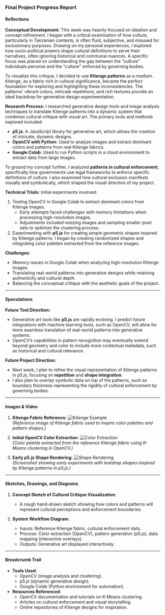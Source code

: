 ### Final Project Progress Report 

#### **Reflections**

**Conceptual Development:**
This week was heavily focused on ideation and concept refinement. I began with a critical examination of how culture, particularly in Tanzanian contexts, is often fluid, subjective, and misused for exclusionary purposes. Drawing on my personal experiences, I explored how socio-political powers shape cultural definitions to serve their narratives, often ignoring historical and communal nuances. A specific focus was placed on understanding the gap between the "culture" individuals perceive and the "culture" enforced by governing bodies.

To visualize this critique, I decided to use **Kitenge patterns** as a medium. Kitenge, as a fabric rich in cultural significance, became the perfect foundation for exploring and highlighting these inconsistencies. The patterns' vibrant colors, intricate repetitions, and rich textures provide an ideal backdrop for generative design experimentation.

**Research Process:**
I researched generative design tools and image analysis techniques to translate Kitenge patterns into a dynamic system that combines cultural critique with visual art. The primary tools and methods explored included:
- **p5.js**: A JavaScript library for generative art, which allows the creation of intricate, dynamic designs.
- **OpenCV with Python**: Used to analyze images and extract dominant colors and patterns from real Kitenge fabrics.
- **Google Colab**: Used to run Python scripts in a cloud environment to extract data from large images.

To ground my concept further, I analyzed **patterns in cultural enforcement**, specifically how governments use legal frameworks to enforce specific definitions of culture. I also examined how cultural exclusion manifests visually and symbolically, which shaped the visual direction of my project.

**Technical Trials:**
Initial experiments involved:
1. Testing OpenCV in Google Colab to extract dominant colors from Kitenge images.
   - Early attempts faced challenges with memory limitations when processing high-resolution images.
   - Adjustments included resizing images and sampling smaller pixel sets to optimize the clustering process.
2. Experimenting with **p5.js** for creating simple geometric shapes inspired by Kitenge patterns. I began by creating randomized shapes and integrating color palettes extracted from the reference images.

**Challenges:**
- Memory issues in Google Colab when analyzing high-resolution Kitenge images.
- Translating real-world patterns into generative designs while retaining authenticity and cultural depth.
- Balancing the conceptual critique with the aesthetic goals of the project.

---

#### **Speculations**

**Future Tool Direction:**
- Generative art tools like **p5.js** are rapidly evolving. I predict future integrations with machine learning tools, such as OpenCV, will allow for more seamless translation of real-world patterns into generative systems.
- OpenCV’s capabilities in pattern recognition may eventually extend beyond geometry and color to include more contextual metadata, such as historical and cultural relevance.

**Future Project Direction:**
- Next week, I plan to refine the visual representation of Kitenge patterns in p5.js, focusing on **repetition** and **shape integration**.
- I also plan to overlay symbolic data on top of the patterns, such as boundary thickness representing the rigidity of cultural enforcement by governing bodies.

---

#### **Images & Video**

1. **Kitenge Fabric Reference**:
   ![Kitenge Example](https://via.placeholder.com/800x400)  
   *(Reference image of Kitenge fabric used to inspire color palettes and pattern shapes.)*

2. **Initial OpenCV Color Extraction**:
   ![Color Extraction](https://via.placeholder.com/400x400)  
   *(Color palette extracted from the reference Kitenge fabric using K-Means clustering in OpenCV.)*

3. **Early p5.js Shape Rendering**:
   ![Shape Rendering](https://via.placeholder.com/800x400)  
   *(Screenshot showing early experiments with teardrop shapes inspired by Kitenge patterns in p5.js.)*

---

#### **Sketches, Drawings, and Diagrams**

1. **Concept Sketch of Cultural Critique Visualization**:
   - A rough hand-drawn sketch showing how colors and patterns will represent cultural perceptions and enforcement boundaries.

2. **System Workflow Diagram**:
   - Inputs: Reference Kitenge fabric, cultural enforcement data.
   - Process: Color extraction (OpenCV), pattern generation (p5.js), data mapping (interactive overlays).
   - Outputs: Generative art displayed interactively.

---

#### **Breadcrumb Trail**

- **Tools Used**:
  - OpenCV (image analysis and clustering).
  - p5.js (dynamic generative design).
  - Google Colab (Python environment for automation).
- **Resources Referenced**:
  - OpenCV documentation and tutorials on K-Means clustering.
  - Articles on cultural enforcement and visual storytelling.
  - Online repositories of Kitenge designs for inspiration.



